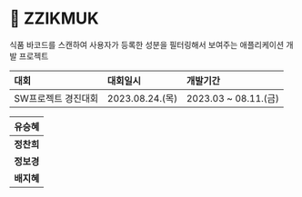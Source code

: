 # :pushpin: ZZIKMUK
식품 바코드를 스캔하여 사용자가 등록한 성분을 필터링해서 보여주는 애플리케이션 개발 프로젝트

|대회|대회일시|개발기간|
|:---|:---|:---|
|SW프로젝트 경진대회|2023.08.24.(목)|2023.03 ~ 08.11.(금)|

|**유승혜**|
|:---:|
|**정찬희**|
|**정보경**|
|**배지혜**|
